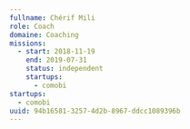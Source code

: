 ```yaml
---
fullname: Chérif Mili
role: Coach
domaine: Coaching
missions:
  - start: 2018-11-19
    end: 2019-07-31
    status: independent
    startups:
      - comobi
startups:
  - comobi
uuid: 94b16581-3257-4d2b-8967-ddcc1089396b
---
```

